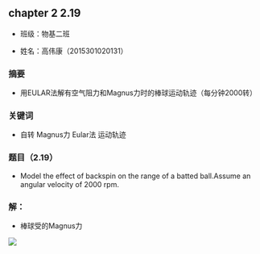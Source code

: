 ## chapter 2 2.19

* 班级：物基二班

* 姓名：高伟康（2015301020131）

### 摘要
* 用EULAR法解有空气阻力和Magnus力时的棒球运动轨迹（每分钟2000转）

### 关键词
* 自转 Magnus力 Eular法 运动轨迹 

### 题目（2.19）
* Model the effect of backspin on the range of a batted ball.Assume an angular velocity of 2000 rpm.

### 解：

* 棒球受的Magnus力
 <img src="http://latex.codecogs.com/gif.latex?\vec{F}_{Magnus}\,=\,S_{0}\vec{\omega\,}\times\,\vec{v}">

